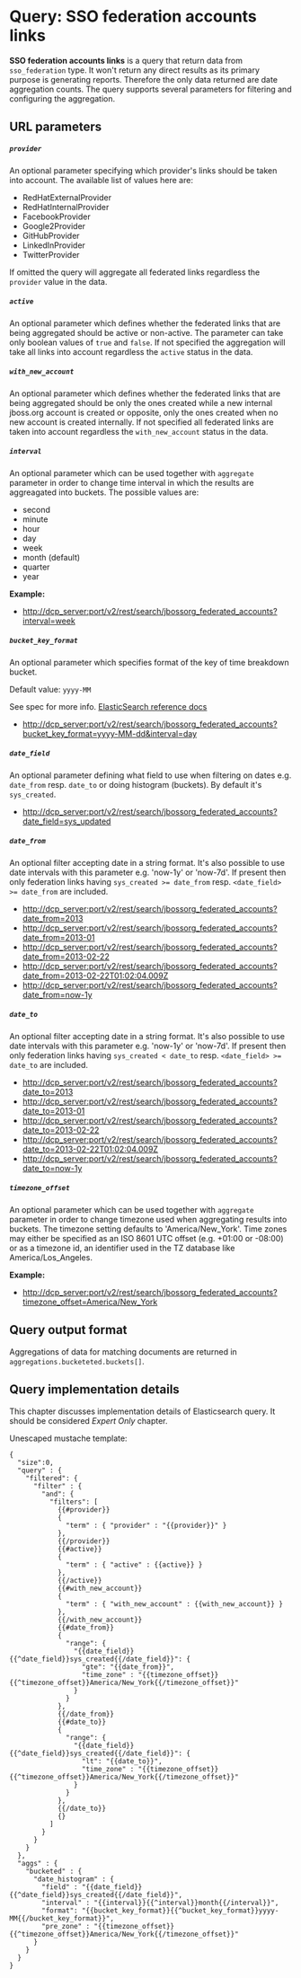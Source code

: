 # Query: SSO federation accounts links

**SSO federation accounts links** is a query that return data from `sso_federation` type. It won't return any direct results as its primary purpose is generating reports. Therefore the only data returned are date aggregation counts. The query supports several parameters for filtering and configuring the aggregation.

## URL parameters

##### `provider`

An optional parameter specifying which provider's links should be taken into account. The available list of values here are:
* RedHatExternalProvider
* RedHatInternalProvider
* FacebookProvider
* Google2Provider
* GitHubProvider
* LinkedInProvider
* TwitterProvider

If omitted the query will aggregate all federated links regardless the `provider` value in the data.

##### `active`

An optional parameter which defines whether the federated links that are being aggregated should be active or non-active. The parameter can take only boolean values of `true` and `false`. If not specified the aggregation will take all links into account regardless the `active` status in the data.

##### `with_new_account`

An optional parameter which defines whether the federated links that are being aggregated should be only the ones created while a new internal jboss.org account is created or opposite, only the ones created when no new account is created internally. If not specified all federated links are taken into account regardless the `with_new_account` status in the data.

##### `interval`

An optional parameter which can be used together with `aggregate` parameter in order to change time interval in which the results are aggreagated into buckets. The possible values are:

* second
* minute
* hour
* day
* week
* month (default)
* quarter
* year

**Example:**

- <http://dcp_server:port/v2/rest/search/jbossorg_federated_accounts?interval=week>

##### `bucket_key_format`

An optional parameter which specifies format of the key of time breakdown bucket.

Default value: `yyyy-MM`

See spec for more info. [ElasticSearch reference docs](https://www.elastic.co/guide/en/elasticsearch/reference/1.4/search-aggregations-bucket-daterange-aggregation.html#date-format-pattern)

- <http://dcp_server:port/v2/rest/search/jbossorg_federated_accounts?bucket_key_format=yyyy-MM-dd&interval=day>

##### `date_field`
An optional parameter defining what field to use when filtering on dates e.g. `date_from` resp. `date_to` or doing histogram (buckets). By default it's `sys_created`.

- <http://dcp_server:port/v2/rest/search/jbossorg_federated_accounts?date_field=sys_updated>

##### `date_from`
An optional filter accepting date in a string format. It's also possible to use date intervals with this parameter e.g. 'now-1y' or 'now-7d'.
If present then only federation links having `sys_created >= date_from` resp. `<date_field> >= date_from` are included.

- <http://dcp_server:port/v2/rest/search/jbossorg_federated_accounts?date_from=2013>
- <http://dcp_server:port/v2/rest/search/jbossorg_federated_accounts?date_from=2013-01>
- <http://dcp_server:port/v2/rest/search/jbossorg_federated_accounts?date_from=2013-02-22>
- <http://dcp_server:port/v2/rest/search/jbossorg_federated_accounts?date_from=2013-02-22T01:02:04.009Z>
- <http://dcp_server:port/v2/rest/search/jbossorg_federated_accounts?date_from=now-1y>

##### `date_to`
An optional filter accepting date in a string format. It's also possible to use date intervals with this parameter e.g. 'now-1y' or 'now-7d'.
If present then only federation links having `sys_created < date_to` resp. `<date_field> >= date_to` are included.

- <http://dcp_server:port/v2/rest/search/jbossorg_federated_accounts?date_to=2013>
- <http://dcp_server:port/v2/rest/search/jbossorg_federated_accounts?date_to=2013-01>
- <http://dcp_server:port/v2/rest/search/jbossorg_federated_accounts?date_to=2013-02-22>
- <http://dcp_server:port/v2/rest/search/jbossorg_federated_accounts?date_to=2013-02-22T01:02:04.009Z>
- <http://dcp_server:port/v2/rest/search/jbossorg_federated_accounts?date_to=now-1y>

##### `timezone_offset`

An optional parameter which can be used together with `aggregate` parameter in order to change timezone used when aggregating results into buckets. The timezone setting defaults to 'America/New_York'. Time zones may either be specified as an ISO 8601 UTC offset (e.g. +01:00 or -08:00) or as a timezone id, an identifier used in the TZ database like America/Los_Angeles.

**Example:**

- <http://dcp_server:port/v2/rest/search/jbossorg_federated_accounts?timezone_offset=America/New_York>


## Query output format

Aggregations of data for matching documents are returned in `aggregations.bucketeted.buckets[]`.

## Query implementation details

This chapter discusses implementation details of Elasticsearch query. It should be considered _Expert Only_ chapter.

Unescaped mustache template:

```
{
  "size":0,
  "query" : {
    "filtered": {
      "filter" : {
        "and": {
          "filters": [
            {{#provider}}
            {
              "term" : { "provider" : "{{provider}}" }
            },
            {{/provider}}
            {{#active}}
            {
              "term" : { "active" : {{active}} }
            },
            {{/active}}
            {{#with_new_account}}
            {
              "term" : { "with_new_account" : {{with_new_account}} }
            },
            {{/with_new_account}}
            {{#date_from}}
            {
              "range": {
                "{{date_field}}{{^date_field}}sys_created{{/date_field}}": {
                  "gte": "{{date_from}}",
                  "time_zone" : "{{timezone_offset}}{{^timezone_offset}}America/New_York{{/timezone_offset}}"
                }
              }
            },
            {{/date_from}}
            {{#date_to}}
            {
              "range": {
                "{{date_field}}{{^date_field}}sys_created{{/date_field}}": {
                  "lt": "{{date_to}}",
                  "time_zone" : "{{timezone_offset}}{{^timezone_offset}}America/New_York{{/timezone_offset}}"
                }
              }
            },
            {{/date_to}}
            {}
          ]
        }
      }
    }
  },
  "aggs" : {
    "bucketed" : {
      "date_histogram" : {
        "field" : "{{date_field}}{{^date_field}}sys_created{{/date_field}}",
        "interval" : "{{interval}}{{^interval}}month{{/interval}}",
        "format": "{{bucket_key_format}}{{^bucket_key_format}}yyyy-MM{{/bucket_key_format}}",
        "pre_zone" : "{{timezone_offset}}{{^timezone_offset}}America/New_York{{/timezone_offset}}"
      }
    }
  }
}
```